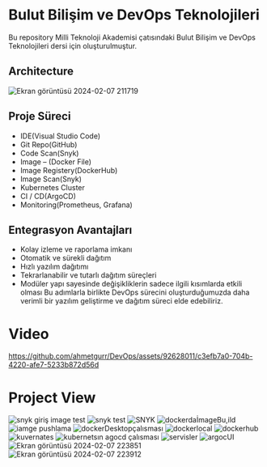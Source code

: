 # Bulut Bilişim ve DevOps Teknolojileri

Bu repository Milli Teknoloji Akademisi çatısındaki Bulut Bilişim ve DevOps Teknolojileri dersi için oluşturulmuştur.

## Architecture
![Ekran görüntüsü 2024-02-07 211719](https://github.com/ahmetgurr/DevOps/assets/92628011/d6db3a98-47ff-4bf4-b451-2c69ea68ec42)


## Proje Süreci 
 - IDE(Visual Studio Code)
 - Git Repo(GitHub)
 - Code Scan(Snyk)
 - Image – (Docker File)
 - Image Registery(DockerHub)
 - Image Scan(Snyk)
 - Kubernetes Cluster
 - CI / CD(ArgoCD)
 - Monitoring(Prometheus, Grafana)

## Entegrasyon Avantajları 
 - Kolay izleme ve raporlama imkanı
 - Otomatik ve sürekli dağıtım
 - Hızlı yazılım dağıtımı
 - Tekrarlanabilir ve tutarlı dağıtım süreçleri
 - Modüler yapı sayesinde değişikliklerin sadece ilgili kısımlarda etkili olması
 Bu adımlarla birlikte DevOps sürecini oluşturduğumuzda daha verimli bir yazılım geliştirme ve dağıtım 
süreci elde edebiliriz.
 
 # Video
https://github.com/ahmetgurr/DevOps/assets/92628011/c3efb7a0-704b-4220-afe7-5233b872d56d

# Project View
![snyk giriş image test ](https://github.com/ahmetgurr/DevOps/assets/92628011/d589cc03-a669-428a-89bf-d209daa1adc9)
![snyk test](https://github.com/ahmetgurr/DevOps/assets/92628011/87b47e06-5e06-4e31-937c-c32f5f71c652)
![SNYK](https://github.com/ahmetgurr/DevOps/assets/92628011/e3ef2128-b68f-40fa-8d8e-c918c59ec810)
![dockerdaİmageBu,ild](https://github.com/ahmetgurr/DevOps/assets/92628011/bbb250d5-29ef-4574-af2c-2e4469e09d03)
![iamge pushlama ](https://github.com/ahmetgurr/DevOps/assets/92628011/e3c88f90-d77b-4cbb-8b95-b33389c721bc)
![dockerDesktopçalısması](https://github.com/ahmetgurr/DevOps/assets/92628011/4de02e9b-76ea-4570-9327-a58c7504447e)
![dockerlocal](https://github.com/ahmetgurr/DevOps/assets/92628011/f037e7c0-6541-4b81-ab5e-2ac57ec371cc)
![dockerhub](https://github.com/ahmetgurr/DevOps/assets/92628011/2934924c-be3e-4360-954c-4365d7cfc6ea)
![kuvernates](https://github.com/ahmetgurr/DevOps/assets/92628011/e36c29e3-2061-4fd6-971b-b104b20e2ffa)
![kubernetsın agocd çalısması ](https://github.com/ahmetgurr/DevOps/assets/92628011/1f9f015e-5862-4cff-b9d9-54a7b9615e76)
![servisler](https://github.com/ahmetgurr/DevOps/assets/92628011/643144e8-5fa6-4c49-95e2-5e32fbb4270b)
![argocUI](https://github.com/ahmetgurr/DevOps/assets/92628011/99a5cafd-1100-4b07-875a-34c815822e33)
![Ekran görüntüsü 2024-02-07 223851](https://github.com/ahmetgurr/DevOps/assets/92628011/edc47c91-3653-43a5-8f2f-797aea27f5a3)
![Ekran görüntüsü 2024-02-07 223912](https://github.com/ahmetgurr/DevOps/assets/92628011/69b5268f-dfc8-4293-972a-c678217e6d08)

</br>
